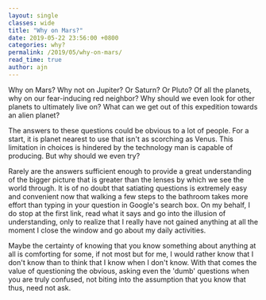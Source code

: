 ```yaml
---
layout: single
classes: wide
title: "Why on Mars?"
date: 2019-05-22 23:56:00 +0800
categories: why?
permalink: /2019/05/why-on-mars/
read_time: true
author: ajn
---
```


Why on Mars? Why not on Jupiter? Or Saturn? Or Pluto? Of all the planets, why on our fear-inducing red neighbor? Why should we even look for other planets to ultimately live on? What can we get out of this expedition towards an alien planet?

The answers to these questions could be obvious to a lot of people. For a start, it is planet nearest to use that isn't as scorching as Venus. This limitation in choices is hindered by the technology man is capable of producing. But why should we even try?

Rarely are the answers sufficient enough to provide a great understanding of the bigger picture that is greater than the lenses by which we see the world through. It is of no doubt that satiating questions is extremely easy and convenient now that walking a few steps to the bathroom takes more effort than typing in your question in Google's search box. On my behalf, I do stop at the first link, read what it says and go into the illusion of understanding, only to  realize that I really have not gained anything at all the moment I close the window and go about my daily activities.

Maybe the certainty of knowing that you know something about anything at all is comforting for some, if not most but for me, I would rather know that I don't know than to think that I know when I don't know. With that comes the value of questioning the obvious, asking even the 'dumb' questions when you are truly confused, not biting into the assumption that you know that thus, need not ask.
